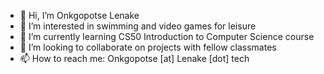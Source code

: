 - 👋 Hi, I’m Onkgopotse Lenake
- 👀 I’m interested in swimming and video games for leisure
- 🌱 I’m currently learning CS50 Introduction to Computer Science course
- 💞️ I’m looking to collaborate on projects with fellow classmates
- 📫 How to reach me: Onkgopotse [at] Lenake [dot] tech

<!---
oflenakecs50/oflenakecs50 is a ✨ special ✨ repository because its `README.md` (this file) appears on your GitHub profile.
You can click the Preview link to take a look at your changes.
--->
